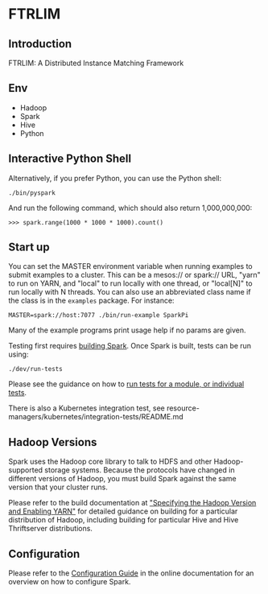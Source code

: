 # FTRLIM

## Introduction

FTRLIM: A Distributed Instance Matching Framework

## Env

- Hadoop
- Spark
- Hive
- Python

## Interactive Python Shell

Alternatively, if you prefer Python, you can use the Python shell:

```
./bin/pyspark
```

And run the following command, which should also return 1,000,000,000:

```
>>> spark.range(1000 * 1000 * 1000).count()
```

## Start up

You can set the MASTER environment variable when running examples to submit examples to a cluster. This can be a mesos:// or spark:// URL, "yarn" to run on YARN, and "local" to run locally with one thread, or "local[N]" to run locally with N threads. You can also use an abbreviated class name if the class is in the `examples` package. For instance:

```
MASTER=spark://host:7077 ./bin/run-example SparkPi
```

Many of the example programs print usage help if no params are given.

Testing first requires [building Spark](https://github.com/apache/spark/blob/master/README.md#building-spark). Once Spark is built, tests can be run using:

```
./dev/run-tests
```

Please see the guidance on how to [run tests for a module, or individual tests](https://spark.apache.org/developer-tools.html#individual-tests).

There is also a Kubernetes integration test, see resource-managers/kubernetes/integration-tests/README.md

## Hadoop Versions

Spark uses the Hadoop core library to talk to HDFS and other Hadoop-supported storage systems. Because the protocols have changed in different versions of Hadoop, you must build Spark against the same version that your cluster runs.

Please refer to the build documentation at ["Specifying the Hadoop Version and Enabling YARN"](https://spark.apache.org/docs/latest/building-spark.html#specifying-the-hadoop-version-and-enabling-yarn) for detailed guidance on building for a particular distribution of Hadoop, including building for particular Hive and Hive Thriftserver distributions.

## Configuration

Please refer to the [Configuration Guide](https://spark.apache.org/docs/latest/configuration.html) in the online documentation for an overview on how to configure Spark.